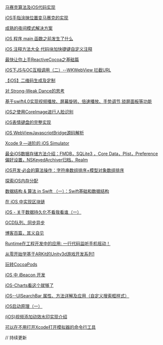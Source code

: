 [马赛克算法及iOS代码实现](http://www.cnblogs.com/vicstudio/p/3358358.html)

[iOS手指涂抹位置变马赛克的实现](https://www.jianshu.com/p/e4bebae1b36f)

[成熟的夜间模式解决方案
](https://draveness.me/night)

[iOS 程序 main 函数之前发生了什么](http://blog.sunnyxx.com/2014/08/30/objc-pre-main/)

[iOS 注释方法大全 代码块加快捷键自定义注释](https://www.jianshu.com/p/78b8693d87cd)

[最快让你上手ReactiveCocoa之基础篇](https://www.jianshu.com/p/87ef6720a096%20)

[iOS下JS与OC互相调用（二）--WKWebView 拦截URL](https://blog.csdn.net/u011619283/article/details/52135982)

[【iOS】二维码生成及定制
](https://mp.weixin.qq.com/s?__biz=MzA3NzM0NzkxMQ==&mid=2655359384&idx=1&sn=de5a29fc75c681e2b7b32adda1fd7978&chksm=84e25cb0b395d5a619ca46ffad4200a8fb5f085052dee7dc9e601258a9e76d4dbe2266617758&mpshare=1&scene=23&srcid=1230OAfobfb1r4Anz4ycCRog%23rd)

[对 Strong-Weak Dance的思考](https://mp.weixin.qq.com/s?__biz=MjM5OTM0MzIwMQ==&mid=2652557836&idx=2&sn=b28c54b93e6b259c0952c9a36827c426&chksm=bcd297028ba51e142bdaa2d2a70920631c697136c9ca1743571ae151a8ae09f952755fc89f87&mpshare=1&scene=23&srcid=0125GFF2yA4mDAf0lw6Rt4C4%23rd)

[基于swift4.0实现视频播放、屏幕旋转、倍速播放、手势调节,锁屏面板等功能](https://mp.weixin.qq.com/s?__biz=MjM5OTM0MzIwMQ==&mid=2652557836&idx=1&sn=1e3c0a36b0877114358e10b4e196f3ca&chksm=bcd297028ba51e14ba55589abf47731d921f71a5a071004233f2767e6ad72fc64291b3f3fed1&mpshare=1&scene=23&srcid=0125M4sq0dR788P4K5DeZJrx%23rd)

[iOS之使用CoreImage进行人脸识别](https://mp.weixin.qq.com/s?__biz=MzA5OTU3NjAxNA==&mid=2653646397&idx=1&sn=895773ae0a95a18397c46b9590e8e364&chksm=8b5fff9cbc28768a803db676189b18a8cbc8c8363c12aa4fc5820b3945b87b30566a680ce0d5&mpshare=1&scene=23&srcid=01274YNsaRSk0vwsUxI1Djbn%23rd)

[iOS表情键盘的完整实现](https://mp.weixin.qq.com/s?__biz=MjM5OTM0MzIwMQ==&mid=2652557976&idx=2&sn=0da2d0412049ca08b43dbfb8f254819c&chksm=bcd297968ba51e80517fd6886c2db98f31c6ca45606f78a38ceb90e555fb333f417765d8abcb&mpshare=1&scene=23&srcid=0128pSHyRalKpaqf1JTIhl4Z%23rd)


[iOS WebViewJavascriptBridge源码解析](https://mp.weixin.qq.com/s?__biz=MjM5OTM0MzIwMQ==&mid=2652557976&idx=3&sn=04926bdaa39d022fd04fafc6ad4fdbc5&chksm=bcd297968ba51e80ecc38f956d04b00b3b6ca239f096251f4de1db2b534cc22eadcdce16fa36&mpshare=1&scene=23&srcid=0128qr23WbkVW9uG8QYfJzoS%23rd)


[Xcode 9 —进阶的 iOS Simulator](https://mp.weixin.qq.com/s?__biz=MjM5OTM0MzIwMQ==&mid=2652557872&idx=2&sn=ceafb4906f5026216e33600321f00609&chksm=bcd2973e8ba51e28d38b5474998cb15b005c56404e184c881a1d334282310420656394596f8a&mpshare=1&scene=23&srcid=0128bDqpwQHqOwnMoFpG7oCR%23rd)

[最全iOS数据存储方法介绍：FMDB，SQLite3 ，Core Data，Plist，Preference偏好设置，NSKeyedArchiver归档，Realm](https://www.jianshu.com/p/e88880be794f)

[iOS开发·必会的算法操作：字符串数组排序+模型对象数组排序](https://mp.weixin.qq.com/s?__biz=MzA3NzM0NzkxMQ==&mid=2655359440&idx=1&sn=5b17e680c035cdd6ef43728d7bd6c851&chksm=84e25cf8b395d5eeacf09b10f05bcf475b798091926dbd13ebd5369615b9cc089af3c39f937f&mpshare=1&scene=23&srcid=0130ITPrAulxVoIDMJrhAk4a%23rd)

[探索iOS内存分配](https://mp.weixin.qq.com/s?__biz=MjM5OTM0MzIwMQ==&mid=2652558092&idx=1&sn=819f05b18513e3a1a7e786dc0fb0e57a&chksm=bcd296028ba51f14865218cf6a685fd2566955bb0b03fd6593a09e93f01599264d683e09a4ae&mpshare=1&scene=23&srcid=0201WSlq1IqmXhfP6NPWPPyU%23rd)


[数据结构 & 算法 in Swift （一）：Swift基础和数据结构](https://mp.weixin.qq.com/s?__biz=MjM5OTM0MzIwMQ==&mid=2652558092&idx=2&sn=2f7e7a356aead2df251e27c29fb9aa82&chksm=bcd296028ba51f146d608ef31ead77d45886d5d94fa745707a4ab328ceb4b3c2661bf2b90770&mpshare=1&scene=23&srcid=0201VBElkFnGYnLDKyC2u4p2%23rd)


[在 iOS 中实现区块链](https://mp.weixin.qq.com/s?__biz=MjM5OTM0MzIwMQ==&mid=2652558119&idx=1&sn=746701ab3da2b61a205811c321b1ade8&chksm=bcd296298ba51f3f4b21e2127767d6b39d84081c806b2b7f1b302374f16a945304c20982ea7e&mpshare=1&scene=23&srcid=0202BqOslUjUWXkIK9dCdehk%23rd)

[iOS - 关于数据持久化不看我看谁（一）](https://mp.weixin.qq.com/s?__biz=MjM5OTM0MzIwMQ==&mid=2652558052&idx=3&sn=6261d9a56cda6398032bcbf244241c2f&chksm=bcd297ea8ba51efc0e99b7ff95ccf6ca498e9c5273bed3d9a70de373f6ab3d3348b935d32408&mpshare=1&scene=23&srcid=02023Sh9dmBpkTJzkU9JhGi7%23rd)


[GCD队列、同步异步
](https://mp.weixin.qq.com/s?__biz=MjM5OTM0MzIwMQ==&mid=2652558031&idx=2&sn=a068ba558b1aeff01e0bc7cf5d6cbf5c&chksm=bcd297c18ba51ed778d73daed05a1d994fe8581a40c61f60452e444a44fb3993cbaa5897f3aa&mpshare=1&scene=23&srcid=020265ssiqObut98pMV92mP6%23rd)

[博客百篇，其义自见](https://mp.weixin.qq.com/s?__biz=MjM5OTM0MzIwMQ==&mid=2652558194&idx=3&sn=4e6951d72288b9bd807924de49d302fb&chksm=bcd2967c8ba51f6ac9f3f7e507a483d0919a3a3df2509a848e3179d9c7727723dadf6ebef60e&mpshare=1&scene=23&srcid=0204MZK95ylfM9lElnbNvocN%23rd)


[Runtime在工程开发中的应用: 一行代码监听手机摇动！](https://zhuanlan.zhihu.com/p/33057126?utm_medium=social&utm_source=qq)


[从零开始学基于ARKit的Unity3d游戏开发系列1](https://zhuanlan.zhihu.com/p/32224102?utm_medium=social&utm_source=qq)

[玩转CocoaPods
](https://zhuanlan.zhihu.com/p/33537788?utm_medium=social&utm_source=qq)

[iOS 中 iBeacon 开发](https://mp.weixin.qq.com/s?__biz=MjM5OTM0MzIwMQ==&mid=2652558410&idx=1&sn=221802a22de741e16b8496ba84950b98&chksm=bcd291448ba51852c7138ed5801856b11976c9554d9e8b37946c69ec9a82652da916233ea1f1&mpshare=1&scene=23&srcid=02125xwXy0dmMpODZJiwqouG%23rd)


[iOS-Charts看这个就够了](https://mp.weixin.qq.com/s?__biz=MjM5OTM0MzIwMQ==&mid=2652558346&idx=2&sn=7980c187c388cfe6fbb8ecdb7d7ddb68&chksm=bcd291048ba5181264b3de96b3c3f0425514ecb400e10f9b5c9f2954f21648d4679b4c8f64f0&mpshare=1&scene=23&srcid=0212nKyk4xdTZQfkADk3wVX9%23rd)


[iOS--UISearchBar 属性、方法详解及应用（自定义搜索框样式）](https://mp.weixin.qq.com/s/xQKQrDZtFBg-gAF-tL3U7w)


[iOS启动原理（一）](https://mp.weixin.qq.com/s?__biz=MjM5OTM0MzIwMQ==&mid=2652559625&idx=3&sn=2e1d803d6a3659b539c33a012a83aa96&chksm=bcd29c078ba51511dad574ac97e3db542f0577ccc834cad6bb077f35e4648444ee1c1591f5e3&mpshare=1&scene=23&srcid=0408iwz51NEttufn5b5sPORL%23rd)


[(iOS)视频添加动效水印实现介绍](https://www.jianshu.com/p/9f4f37e5abc6)

[可以在不用打开Xcode打开模拟器的命令行工具](http://cloudstone.xin/2015/07/08/%E5%9C%A8OS%20X%E4%B8%AD%E5%BF%AB%E9%80%9F%E6%89%93%E5%BC%80iOS%E8%AE%BE%E5%A4%87%E6%A8%A1%E6%8B%9F%E5%99%A8/)

// 持续更新
